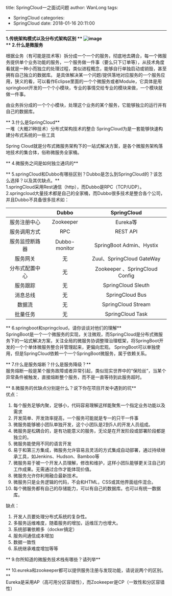 title: SpringCloud一之面试问题
author: WanLong
tags:
  - SpringCloud
categories:
  - SpringCloud
date: 2018-01-16 20:11:00
---
**1.传统架构模式以及分布式架构区别  **
![image](https://bigyyl-1256623201.cos.ap-chongqing.myqcloud.com/blog/20190226/springcloud%E4%BC%A0%E7%BB%9F%E6%9E%B6%E6%9E%84%E6%A8%A1%E5%BC%8F%E4%BB%A5%E5%8F%8A%E5%88%86%E5%B8%83%E5%BC%8F%E6%9E%B6%E6%9E%84%E5%8C%BA%E5%88%AB.png)  
** 2.什么是微服务**  
<!--more-->
根据业务（有可能是技术等）拆分成一个一个的服务，彻底地去耦合，每一个微服务提供单个业务功能的服务，一个服务做一件事（要么只下订单等），从技术角度看就是一种小而独立的处理过程，类似进程概念，能够自行单独启动或销毁，甚至拥有自己独立的数据库。
是具体解决某一个问题/提供落地对应服务的一个服务应用，狭义的看，可以看作Eclipse里面的一个个微服务或者Module，它具体是用springboot开发的一个个小模块，专业的事情交给专业的模块来做，一个模块就做一件事。

由业务拆分成的一个个小模块，处理这个业务的某个服务，它能够独立的运行并有自己的数据库。

** 3.什么是SpringCloud**  
一堆（大概21种技术）分布式架构技术的整合
SpringCloud为是一套能够快速构建分布式系统的一些工具

Spring Cloud就是分布式微服务架构下的一站式解决方案，是各个微服务架构落地技术的集合体，俗称微服务全家桶。

** 4.微服务之间是如何独立通讯的**  


** 5.springCloud和Dubbo有哪些区别？Dubbo是怎么到SpringCloud的？该怎么选择？以及其优缺点。**  
1.springCloud采用Rest通信（http），而Dubbo是RPC（TCP/UDP）。
2.springcloud大量技术都是自己的全家桶，而Dubbo很多技术是整合各个公司，并且Dubbo不具备很多技术如：    

|  | Dubbo | SpringCloud |
|:-----:|:------:|:-----:|
| 服务注册中心 | Zookeeper | Eureka等 |
| 服务调用方式 | RPC | REST API |
| 服务监控断路器 | Dubbo-monitor | SpringBoot Admin、Hystix |
| 服务网关 | 无 | Zuul、SpringCloud GateWay |
| 分布式配置中心 | 无 | Zookeeper 、SpringCloud Config |
| 服务跟踪 | 无 | SpringCloud Sleuth |
| 消息总线 | 无 | SpringCloud Bus |
| 数据流 | 无 | SpringCloud Stream |
| 批量任务 | 无 | SpringCloud Task |

** 6.springboot和springcloud，请你谈谈对他们的理解**  
SpringBoot是一个一个微服务的实现，关注微观，而SpringCloud是分布式微服务下的一站式解决方案，关注全局的微服务协调整理治理框架，将SpringBoot开发的一个个单体微服务整合并管理起来，更偏向宏观。
SpringBoot可以单独使用，但是SpringCloud依赖一个一个SpringBoot微服务，属于依赖关系。

** 7.什么是服务熔断？什么是服务降级？**  
服务熔断一般是某个服务故障或者异常引起，类似现实世界中的“保险丝”，当某个异常条件被触发，直接熔断整个服务，而不是一直等待到此服务超时。


** 8.微服务的优缺点分别是什么？说下你在项目开发中遇到的坑**  
优点：
1. 每个服务足够内聚，足够小，代码容易理解这样能聚焦一个指定业务功能以及需求
2. 开发简单、开发效率提高，一个服务可能就是专一的只干一件事
3. 微服务能够被小团队单独开发，这个小团队是2到5人的开发人员组成。
4. 微服务是松耦合的，是有功能意义的服务，无论是在开发阶段或部署阶段都是独立的。
5. 微服务能使用不同的语言开发
6. 易于和第三方集成，微服务允许容易且灵活的方式集成自动部署，通过持续继承工具，如Jenkins、Hudson、Bamboo等
7. 微服务易于被一个开发人员理解，修改和维护，这样小团队能够更关注自己的工作成果。无需通过合作才能体现价值。
8. 微服务允许你利用融合最新技术。
9. 微服务只是业务逻辑的代码，不会和HTML，CSS或其他界面组件混合。
10. 每个微服务都有自己的存储能力，可以有自己的数据库。也可以有统一数据库。

缺点：  
1. 开发人员要处理分布式系统的复杂性。
2. 多服务运维难度，随着服务的增加，运维压力也增大。
3. 系统部署依赖多（docker搞定）
4. 服务间通信成本增加
5. 数据一致性
6. 系统继承难度增加等等

** 9.你所知道的微服务技术栈有哪些？请列举**  

** 10.eureka和zookeeper都可以提供服务注册与发现功能，请说说两个的区别。**  
Eureka是采用AP（高可用分区容错性），而Zookeeper是CP（一致性和分区容错性）